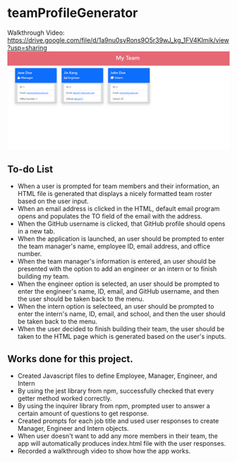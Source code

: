 # teamProfileGenerator
Walkthrough Video: https://drive.google.com/file/d/1a9nu0syRons9O5r39wJ_kg_1FV4KImik/view?usp=sharing
![Screenshot of the generated HTML](./dist/images/Capture.PNG)

## To-do List
- When a user is prompted for team members and their information, an HTML file is generated that displays a nicely formatted team roster based on the user input.
- When an email address is clicked in the HTML, default email program opens and populates the TO field of the email with the address.
- When the GitHub username is clicked, that GitHub profile should opens in a new tab.
- When the application is launched, an user should be prompted to enter the team manager's name, employee ID, email address, and office number.
- When the team manager's information is entered, an user should be presented with the option to add an engineer or an intern or to finish building my team.
- When the engineer option is selected, an user should be prompted to enter the engineer's name, ID, email, and GitHub username, and then the user should be taken back to the menu.
- When the intern option is selecteed, an user should be prompted to enter the intern's name, ID, email, and school, and then the user should be taken back to the menu.
- When the user decided to finish building their team, the user should be taken to the HTML page which is generated based on the user's inputs.

## Works done for this project.
- Created Javascript files to define Employee, Manager, Engineer, and Intern
- By using the jest library from npm, successfully checked that every getter method worked correctly.
- By using the inquirer library from npm, prompted user to answer a certain amount of questions to get response.
- Created prompts for each job title and used user responses to create Manager, Engineer and Intern objects.
- When user doesn't want to add any more members in their team, the app will automatically produces index.html file with the user responses.
- Recorded a walkthrough video to show how the app works.